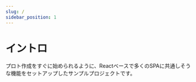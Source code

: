 ```yaml
---
slug: /
sidebar_position: 1
---
```


# イントロ

プロト作成をすぐに始められるように、Reactベースで多くのSPAに共通しそうな機能をセットアップしたサンプルプロジェクトです。

